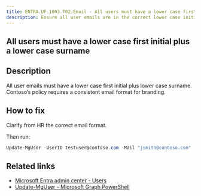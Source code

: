 ```yaml
---
title: ENTRA.UF.1003.T02.Email - All users must have a lower case first initial plus a lowerc case surname
description: Ensure all user emails are in the correct lower case initial plus lower case surname format
---
```

## All users must have a lower case first initial plus a lower case surname

## Description

All user emails must have a lower case first initial plus lower case surname. Contoso’s policy requires a consistent email format for branding.

## How to fix

Clarify from HR the correct email format.

Then run:

```powershell
Update-MgUser -UserID testuser@contoso.com -Mail "jsmith@contoso.com"
```

## Related links

- [Microsoft Entra admin center - Users](https://entra.microsoft.com/#view/Microsoft_AAD_UsersAndTenants/UserManagementMenuBlade/~/AllUsers/menuId/)
- [Update-MgUser - Microsoft Graph PowerShell](https://learn.microsoft.com/en-us/powershell/module/microsoft.graph.users/update-mguser)
